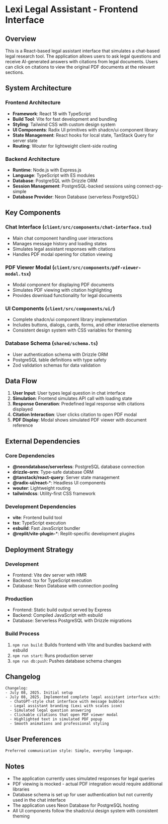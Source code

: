 # Lexi Legal Assistant - Frontend Interface

## Overview

This is a React-based legal assistant interface that simulates a chat-based legal research tool. The application allows users to ask legal questions and receive AI-generated answers with citations from legal documents. Users can click on citations to view the original PDF documents at the relevant sections.

## System Architecture

### Frontend Architecture
- **Framework**: React 18 with TypeScript
- **Build Tool**: Vite for fast development and bundling
- **Styling**: Tailwind CSS with custom design system
- **UI Components**: Radix UI primitives with shadcn/ui component library
- **State Management**: React hooks for local state, TanStack Query for server state
- **Routing**: Wouter for lightweight client-side routing

### Backend Architecture
- **Runtime**: Node.js with Express.js
- **Language**: TypeScript with ES modules
- **Database**: PostgreSQL with Drizzle ORM
- **Session Management**: PostgreSQL-backed sessions using connect-pg-simple
- **Database Provider**: Neon Database (serverless PostgreSQL)

## Key Components

### Chat Interface (`client/src/components/chat-interface.tsx`)
- Main chat component handling user interactions
- Manages message history and loading states
- Simulates legal assistant responses with citations
- Handles PDF modal opening for citation viewing

### PDF Viewer Modal (`client/src/components/pdf-viewer-modal.tsx`)
- Modal component for displaying PDF documents
- Simulates PDF viewing with citation highlighting
- Provides download functionality for legal documents

### UI Components (`client/src/components/ui/`)
- Complete shadcn/ui component library implementation
- Includes buttons, dialogs, cards, forms, and other interactive elements
- Consistent design system with CSS variables for theming

### Database Schema (`shared/schema.ts`)
- User authentication schema with Drizzle ORM
- PostgreSQL table definitions with type safety
- Zod validation schemas for data validation

## Data Flow

1. **User Input**: User types legal question in chat interface
2. **Simulation**: Frontend simulates API call with loading state
3. **Response Generation**: Predefined legal response with citations displayed
4. **Citation Interaction**: User clicks citation to open PDF modal
5. **PDF Display**: Modal shows simulated PDF viewer with document reference

## External Dependencies

### Core Dependencies
- **@neondatabase/serverless**: PostgreSQL database connection
- **drizzle-orm**: Type-safe database ORM
- **@tanstack/react-query**: Server state management
- **@radix-ui/react-***: Headless UI components
- **wouter**: Lightweight routing
- **tailwindcss**: Utility-first CSS framework

### Development Dependencies
- **vite**: Frontend build tool
- **tsx**: TypeScript execution
- **esbuild**: Fast JavaScript bundler
- **@replit/vite-plugin-***: Replit-specific development plugins

## Deployment Strategy

### Development
- Frontend: Vite dev server with HMR
- Backend: tsx for TypeScript execution
- Database: Neon Database with connection pooling

### Production
- Frontend: Static build output served by Express
- Backend: Compiled JavaScript with esbuild
- Database: Serverless PostgreSQL with Drizzle migrations

### Build Process
1. `npm run build`: Builds frontend with Vite and bundles backend with esbuild
2. `npm run start`: Runs production server
3. `npm run db:push`: Pushes database schema changes

## Changelog

```
Changelog:
- July 08, 2025. Initial setup
- July 08, 2025. Implemented complete legal assistant interface with:
  - ChatGPT-style chat interface with message bubbles
  - Legal assistant branding (Lexi with scales icon)
  - Simulated legal question answering
  - Clickable citations that open PDF viewer modal
  - Highlighted text in simulated PDF popup
  - Smooth animations and professional styling
```

## User Preferences

```
Preferred communication style: Simple, everyday language.
```

## Notes

- The application currently uses simulated responses for legal queries
- PDF viewing is mocked - actual PDF integration would require additional libraries
- Database schema is set up for user authentication but not currently used in the chat interface
- The application uses Neon Database for PostgreSQL hosting
- All UI components follow the shadcn/ui design system with consistent theming